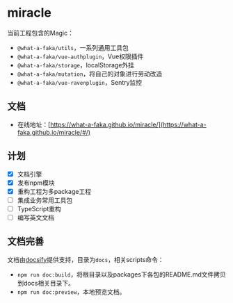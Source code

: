 # miracle
当前工程包含的Magic：
- `@what-a-faka/utils`，一系列通用工具包
- `@what-a-faka/vue-authplugin`，Vue权限插件
- `@what-a-faka/storage`，localStorage外挂
- `@what-a-faka/mutation`，将自己的对象进行劳动改造
- `@what-a-faka/vue-ravenplugin`，Sentry监控

## 文档
- 在线地址：[https://what-a-faka.github.io/miracle/](https://what-a-faka.github.io/miracle/#/)

## 计划
- [x] 文档引擎
- [x] 发布npm模块
- [x] 重构工程为多package工程
- [ ] 集成业务常用工具包
- [ ] TypeScript重构
- [ ] 编写英文文档

## 文档完善
文档由[docsify](https://github.com/docsifyjs/docsify)提供支持，目录为`docs`，相关scripts命令：
- `npm run doc:build`，将根目录以及packages下各包的README.md文件拷贝到docs相关目录下。
- `npm run doc:preview`，本地预览文档。



